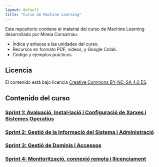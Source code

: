 ```yaml
---
layout: default
title: "Curso de Machine Learning"
---
```


Este repositorio contiene el material del curso de Machine Learning desarrollado por Mireia Consarnau.

- Índice y enlaces a las unidades del curso.
- Recursos en formato PDF, vídeos, y Google Colab.
- Código y ejemplos prácticos.

## Licencia

El contenido está bajo licencia [Creative Commons BY-NC-SA 4.0 ES](LICENSE.md).

## Contenido del curso

### [Sprint 1: Avaluació, Instal·lació i Configuració de Xarxes i Sistemes Operatius](sp1/sp1.md)
### [Sprint 2: Gestió de la Informació del Sistema i Administració](sp2/sp2.md) 
### [Sprint 3: Gestió de Dominis i Accessos](sp3/sp3.md) 
### [Sprint 4: Monitorització, connexió remota i llicenciament](sp4/sp4.md) 


